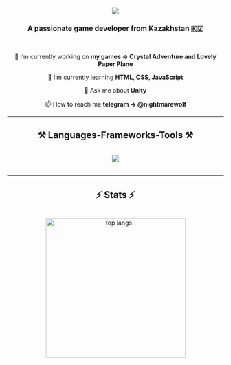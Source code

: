 
<h1 align="center">
    <img src="https://readme-typing-svg.herokuapp.com/?font=Righteous&size=35&center=true&vCenter=true&width=500&height=70&duration=3000&lines=Hi+There!+👋;+I'm+WolfNightMare!;" />
</h1>

<h3 align="center">A passionate game developer from Kazakhstan 🇰🇿 </h3>

<br/>

<div align="center">
 
 🔭 I’m currently working on **my games -> Crystal Adventure and Lovely Paper Plane**
 
 🌱 I’m currently learning **HTML, CSS, JavaScript**

 💬 Ask me about **Unity**

 📫 How to reach me **telegram -> @nightmarewolf**

 </div>

 <hr/>
 
<h2 align="center">⚒️ Languages-Frameworks-Tools ⚒️</h2>
<br/>
<div align="center">
    <img src="https://skillicons.dev/icons?i=cs,unity,vscode,github" />
</div>

<br/>
<hr/>

<h2 align="center">⚡ Stats ⚡</h2>
<br>
<div align=center>
  <img width=325 align="center" src="https://github-readme-stats-adi2215.vercel.app/api/top-langs/?username=adi2215&hide=HTML&langs_count=8&layout=compact&theme=react&border_radius=10&size_weight=0.5&count_weight=0.5&exclude_repo=github-readme-stats" alt="top langs" />
</div>

<br/>


